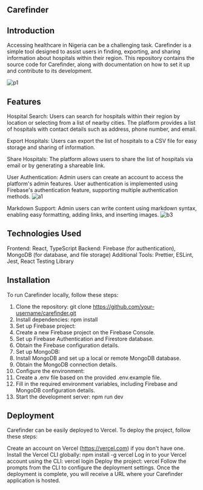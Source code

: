 ## Carefinder

## Introduction

Accessing healthcare in Nigeria can be a challenging task. Carefinder is a simple tool designed to assist users in finding, exporting, and sharing information about hospitals within their region. This repository contains the source code for Carefinder, along with documentation on how to set it up and contribute to its development.

![p1](https://github.com/Jennydunix/carefinder/assets/88034429/739e2084-55b9-4404-8719-abebf4a12cb2)

## Features
Hospital Search: Users can search for hospitals within their region by location or selecting from a list of nearby cities. The platform provides a list of hospitals with contact details such as address, phone number, and email.

Export Hospitals: Users can export the list of hospitals to a CSV file for easy storage and sharing of information.

Share Hospitals: The platform allows users to share the list of hospitals via email or by generating a shareable link.

User Authentication: Admin users can create an account to access the platform's admin features. User authentication is implemented using Firebase's authentication feature, supporting multiple authentication methods.
![a1](https://github.com/Jennydunix/carefinder/assets/88034429/00b810ea-6d49-4f64-a3ad-40853c8a71cf)



Markdown Support: Admin users can write content using markdown syntax, enabling easy formatting, adding links, and inserting images.
![b3](https://github.com/Jennydunix/carefinder/assets/88034429/e1061af9-b3af-4e80-8423-d9b498ad83be)


## Technologies Used

Frontend: React, TypeScript
Backend: Firebase (for authentication), MongoDB (for database, and file storage)
Additional Tools: Prettier, ESLint, Jest, React Testing Library

## Installation

To run Carefinder locally, follow these steps:

1. Clone the repository: git clone https://github.com/your-username/carefinder.git
2. Install dependencies: npm install
3. Set up Firebase project:
4. Create a new Firebase project on the Firebase Console.
5. Set up Firebase Authentication and Firestore database.
6. Obtain the Firebase configuration details.
7. Set up MongoDB:
8. Install MongoDB and set up a local or remote MongoDB database.
9. Obtain the MongoDB connection details.
10. Configure the environment:
11. Create a .env file based on the provided .env.example file.
12. Fill in the required environment variables, including Firebase and MongoDB configuration details.
13. Start the development server: npm run dev

## Deployment
Carefinder can be easily deployed to Vercel. To deploy the project, follow these steps:

Create an account on Vercel (https://vercel.com) if you don't have one.
Install the Vercel CLI globally: npm install -g vercel
Log in to your Vercel account using the CLI: vercel login
Deploy the project: vercel
Follow the prompts from the CLI to configure the deployment settings.
Once the deployment is complete, you will receive a URL where your Carefinder application is hosted.

